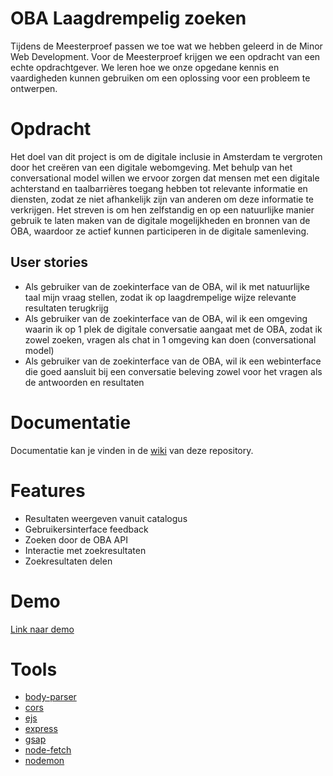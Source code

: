# OBA Laagdrempelig zoeken


Tijdens de Meesterproef passen we toe wat we hebben geleerd in de Minor Web Development. Voor de Meesterproef krijgen we een opdracht van een echte opdrachtgever. We leren hoe we onze opgedane kennis en vaardigheden kunnen gebruiken om een ​​oplossing voor een probleem te ontwerpen.

# Opdracht
Het doel van dit project is om de digitale inclusie in Amsterdam te vergroten door het creëren van een digitale webomgeving. Met behulp van het conversational model willen we ervoor zorgen dat mensen met een digitale achterstand en taalbarrières toegang hebben tot relevante informatie en diensten, zodat ze niet afhankelijk zijn van anderen om deze informatie te verkrijgen. Het streven is om hen zelfstandig en op een natuurlijke manier gebruik te laten maken van de digitale mogelijkheden en bronnen van de OBA, waardoor ze actief kunnen participeren in de digitale samenleving.

## User stories

- Als gebruiker van de zoekinterface van de OBA, wil ik met natuurlijke taal mijn vraag stellen, zodat ik op laagdrempelige wijze relevante resultaten terugkrijg
- Als gebruiker van de zoekinterface van de OBA, wil ik een omgeving waarin ik op 1 plek de digitale conversatie aangaat met de OBA, zodat ik zowel zoeken, vragen als chat in 1 omgeving kan doen (conversational model)
- Als gebruiker van de zoekinterface van de OBA, wil ik een webinterface die goed aansluit bij een conversatie beleving zowel voor het vragen als de antwoorden en resultaten

# Documentatie

Documentatie kan je vinden in de [wiki](https://github.com/Hoa0/Laagdrempelig-zoeken/wiki/Design-Rationale) van deze repository. 


# Features

- Resultaten weergeven vanuit catalogus
- Gebruikersinterface feedback
- Zoeken door de OBA API
- Interactie met zoekresultaten
- Zoekresultaten delen


# Demo

[Link naar demo](https://laagdrempelig-zoeken.adaptable.app/)

# Tools

- [body-parser](https://www.npmjs.com/package/body-parser)
- [cors](https://www.npmjs.com/package/cors)
- [ejs](https://www.npmjs.com/package/ejs)
- [express](https://www.npmjs.com/package/express)
- [gsap](https://www.npmjs.com/package/gsap)
- [node-fetch](https://www.npmjs.com/package/node-fetch)
- [nodemon](https://www.npmjs.com/package/nodemon)

















